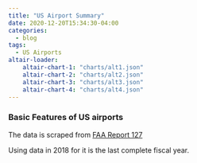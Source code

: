 ```yaml
---
title: "US Airport Summary"
date: 2020-12-20T15:34:30-04:00
categories:
  - blog
tags:
  - US Airports
altair-loader:
    altair-chart-1: "charts/alt1.json"
    altair-chart-2: "charts/alt2.json"
    altair-chart-3: "charts/alt3.json"
    altair-chart-4: "charts/alt4.json"
---
```


### Basic Features of US airports

The data is scraped from [FAA Report 127](https://cats.airports.faa.gov/Reports/rpt127.cfm)

Using data in 2018 for it is the last complete fiscal year.

<div id="altair-chart-1"></div>
<div id="altair-chart-2"></div>
<div id="altair-chart-3"></div>
<div id="altair-chart-4"></div>
